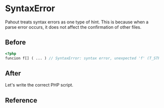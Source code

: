# SyntaxError

Pahout treats syntax errors as one type of hint.
This is because when a parse error occurs, it does not affect the confirmation of other files.

## Before

```php
<?php
funcion f[] ( ... ) // SyntaxError: syntax error, unexpected 'f' (T_STRING)
```

## After

Let's write the correct PHP script.

## Reference
